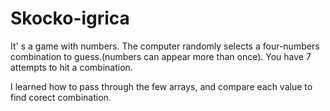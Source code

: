 # Skocko-igrica
It' s a game with numbers. The computer randomly selects a four-numbers combination to guess.(numbers can appear more than once). You have 7 attempts to hit a combination.

I learned how to pass through the few arrays, and compare each value to find corect combination.
